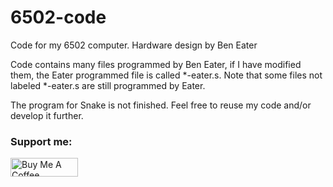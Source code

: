 # 6502-code
 Code for my 6502 computer. Hardware design by Ben Eater

 Code contains many files programmed by Ben Eater, if I have modified them, the Eater programmed file is called *-eater.s. Note that some files not labeled *-eater.s are still programmed by Eater.

 The program for Snake is not finished. Feel free to reuse my code and/or develop it further.

 ### Support me: 

<a href="https://www.buymeacoffee.com/matseslats" target="_blank"><img src="https://cdn.buymeacoffee.com/buttons/v2/default-yellow.png" alt="Buy Me A Coffee" style="height: 30px !important;width: 108px !important;" ></a>
